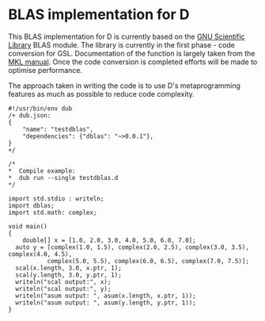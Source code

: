 # BLAS implementation for D

This BLAS implementation for D is currently based on the [GNU Scientific Library](https://www.gnu.org/software/gsl/manual/) BLAS module. The library is currently in the first phase - code conversion for GSL. Documentation of the function is largely taken from the [MKL manual](https://software.intel.com/en-us/articles/mkl-reference-manual). Once the code conversion is completed efforts will be made to  optimise performance.

The approach taken in writing the code is to use D's metaprogramming features as much as possible to reduce code complexity.

```
#!/usr/bin/env dub
/+ dub.json:
{
    "name": "testdblas",
    "dependencies": {"dblas": "~>0.0.1"},
}
+/

/*
*  Compile example:
*  dub run --single testdblas.d
*/

import std.stdio : writeln;
import dblas;
import std.math: complex;

void main()
{
	double[] x = [1.0, 2.0, 3.0, 4.0, 5.0, 6.0, 7.0];
  auto y = [complex(1.0, 1.5), complex(2.0, 2.5), complex(3.0, 3.5), complex(4.0, 4.5), 
           complex(5.0, 5.5), complex(6.0, 6.5), complex(7.0, 7.5)];
  scal(x.length, 3.0, x.ptr, 1);
  scal(y.length, 3.0, y.ptr, 1);
  writeln("scal output:", x);
  writeln("scal output:", y);
  writeln("asum output: ", asum(x.length, x.ptr, 1));
  writeln("asum output: ", asum(y.length, y.ptr, 1));
}
```

